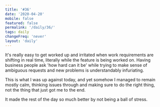 ```yaml
---
title: '#36'
date: '2020-04-20'
mobile: false
featured: false
permalink: '/daily/36/'
tags: daily
changeFreq: 'never'
layout: 'daily'
---
```


It's really easy to get worked up and irritated when work requirements are shifting in real time, literally while the feature is being worked on. Having business people ask 'how hard can it be' while trying to make sense of ambiguous requests and new problems is understandably infuriating.

This is what I was up against today, and yet somehow I managed to remain mostly calm, thinking issues through and making sure to do the right thing, not the thing that just got me to the end.

It made the rest of the day so much better by not being a ball of stress.
